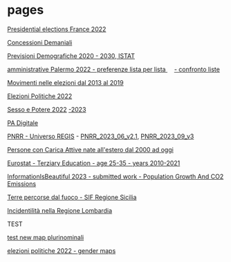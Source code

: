 # pages

[Presidential elections France 2022](https://gjrichter.github.io/pages/Elezioni_Francia_2020_primo_turno/)

[Concessioni Demaniali ](https://gjrichter.github.io/pages/scrollama/index_Concessioni_confronto.html)

[Previsioni Demografiche 2020 - 2030,  ISTAT ](https://gjrichter.github.io/pages/scrollama/index_Demografia_Bars.html)

[amministrative Palermo 2022 - preferenze lista per lista ](https://gjrichter.github.io/pages/Elezioni_Palermo_2022/index_test_api_embed_Elezioni_Palermo_2022_Preferenze_values.html)   &nbsp;&nbsp;&nbsp;   [- confronto liste](https://gjrichter.github.io/pages/Elezioni_Palermo_2022)

[Movimenti nelle elezioni dal 2013 al  2019](https://gjrichter.github.io/pages/Elezioni_2013_2019_small/index_top_3.html)

[Elezioni Politiche 2022](https://gjrichter.github.io/pages/Elezioni_Politiche_2022/index.html)

[Sesso e Potere 2022](https://gjrichter.github.io/pages/Sesso%20e%20Potere/) [-2023](https://gjrichter.github.io/pages/Sesso%20e%20Potere/2023)

[PA Digitale](https://gjrichter.github.io/pages/PA%20Digitale/PA_Digitale_Candidature%20finanziate_dashboard_I.html)

[PNRR - Universo REGIS](https://gjrichter.github.io/pages/PNRR) - [PNRR_2023_06_v2.1](https://gjrichter.github.io/pages/PNRR_2023_06_v2.1),  [PNRR_2023_09_v3](https://gjrichter.github.io/pages/PNRR_2023_09_v3)

[Persone con Carica Attive nate all'estero dal 2000 ad oggi](https://gjrichter.github.io/pages/Macerata/index_test_api_embed_CamCom_Macerata_forze_lavoro_world_y_choro.html)

[Eurostat - Terziary Education - age 25-35 - years 2010-2021](https://gjrichter.github.io/pages/Eurostat_Terziary_Education/index.html)

[InformationIsBeautiful 2023 - submitted work - Population Growth And CO2 Emissions](https://gjrichter.github.io/pages/InformationIsBeautiful_2023/PopulationGrowthAndCO2Emissions.html)

[Terre percorse dal fuoco - SIF Regione Sicilia](https://gjrichter.github.io/pages/SIF_facets)

[Incidentilità nella Regione Lombardia](https://gjrichter.github.io/pages/AREU_facets)



TEST

[test new map plurinominali ](https://gjrichter.github.io/ixmaps/ui/dispatch.htm?ui=view&basemap=ll&legend=1&project=https://raw.githubusercontent.com/gjrichter/viz/master/Elezioni/Politiche/2022_test/ixmaps_project_CAMERA_CollegiPLURINOMINALI_2020_candidati_poligoni.json)

[elezioni politiche 2022 - gender maps ](https://gjrichter.github.io/pages/Elezioni_Politiche_2022_gender/index.html)





